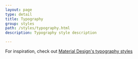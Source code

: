 ```yaml
---
layout: page
type: detail
title: Typography
group: styles
path: /styles/typography.html
description: Typography style description

---
```


For inspiration, check out [Material Design's typography styles](https://material.io/guidelines/style/typography.html#typography-styles)

